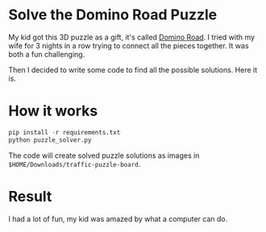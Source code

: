 # Solve the Domino Road Puzzle

My kid got this 3D puzzle as a gift, it's called [Domino Road](https://boardgamegeek.com/boardgame/21593/domino-road). I tried with my wife for 3 nights in a row
trying to connect all the pieces together. It was both a fun challenging.

Then I decided to write some code to find all the possible solutions. Here it is.

# How it works

```python
pip install -r requirements.txt
python puzzle_solver.py
```

The code will create solved puzzle solutions as images in `$HOME/Downloads/traffic-puzzle-board`.

# Result

I had a lot of fun, my kid was amazed by what a computer can do.
